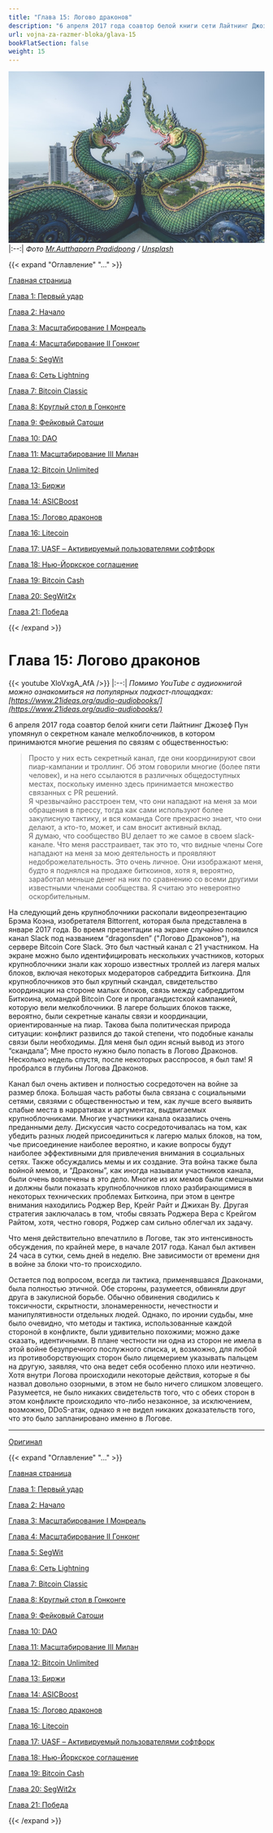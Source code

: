 ```yaml
---
title: "Глава 15: Логово драконов"
description: "6 апреля 2017 года соавтор белой книги сети Лайтнинг Джозеф Пун упомянул о секретном канале мелкоблочников, в котором принимаются многие решения по связям с общественностью..."
url: vojna-za-razmer-bloka/glava-15
bookFlatSection: false
weight: 15
---
```


![cover](/img/vrb-447.jpeg#center)
|:--:|
_Фото [Mr.Autthaporn Pradidpong](https://unsplash.com/@autthaporn?utm_source=ghost&utm_medium=referral&utm_campaign=api-credit) / [Unsplash](https://unsplash.com/?utm_source=ghost&utm_medium=referral&utm_campaign=api-credit)_

{{< expand "Оглавление" "..." >}}

[Главная страница](/vojna-za-razmer-bloka)

[Глава 1: Первый удар](/vojna-za-razmer-bloka/glava-1)

[Глава 2: Начало](/vojna-za-razmer-bloka/glava-2)

[Глава 3: Масштабирование I Монреаль](/vojna-za-razmer-bloka/glava-3)

[Глава 4: Масштабирование II Гонконг](/vojna-za-razmer-bloka/glava-4)

[Глава 5: SegWit](/vojna-za-razmer-bloka/glava-5)

[Глава 6: Сеть Lightning](/vojna-za-razmer-bloka/glava-6)

[Глава 7: Bitcoin Classic](/vojna-za-razmer-bloka/glava-7)

[Глава 8: Круглый стол в Гонконге](/vojna-za-razmer-bloka/glava-8)

[Глава 9: Фейковый Сатоши](/vojna-za-razmer-bloka/glava-9)

[Глава 10: DAO](/vojna-za-razmer-bloka/glava-10)

[Глава 11: Масштабирование III Милан](/vojna-za-razmer-bloka/glava-11)

[Глава 12: Bitcoin Unlimited](/vojna-za-razmer-bloka/glava-12)

[Глава 13: Биржи](/vojna-za-razmer-bloka/glava-13)

[Глава 14: ASICBoost](/vojna-za-razmer-bloka/glava-14)

[Глава 15: Логово драконов](/vojna-za-razmer-bloka/glava-15)

[Глава 16: Litecoin](/vojna-za-razmer-bloka/glava-16)

[Глава 17: UASF – Активируемый пользователями софтфорк](/vojna-za-razmer-bloka/glava-17)

[Глава 18: Нью-Йоркское соглашение](/vojna-za-razmer-bloka/glava-18)

[Глава 19: Bitcoin Cash](/vojna-za-razmer-bloka/glava-19)

[Глава 20: SegWit2x](/vojna-za-razmer-bloka/glava-20)

[Глава 21: Победа](/vojna-za-razmer-bloka/glava-21)

{{< /expand >}}

# Глава 15: Логово драконов

{{< youtube XloVxgA_AfA />}}
|:--:|
_Помимо YouTube с аудиокнигой можно ознакомиться на популярных подкаст-площадках: [https://www.21ideas.org/audio-audiobooks/](https://www.21ideas.org/audio-audiobooks/)_

6 апреля 2017 года соавтор белой книги сети Лайтнинг Джозеф Пун упомянул о секретном канале мелкоблочников, в котором принимаются многие решения по связям с общественностью:

> Просто у них есть секретный канал, где они координируют свои пиар-кампании и троллинг. Об этом говорили многие (более пяти человек), и на него ссылаются в различных общедоступных местах, поскольку именно здесь принимается множество связанных с PR решений.  
> Я чрезвычайно расстроен тем, что они нападают на меня за мои обращения в прессу, тогда как сами используют более закулисную тактику, и вся команда Core прекрасно знает, что они делают, а кто-то, может, и сам вносит активный вклад.  
> Я думаю, что сообщество BU делает то же самое в своем slack-канале. Что меня расстраивает, так это то, что видные члены Core нападают на меня за мою деятельность и проявляют недоброжелательность. Это очень личное. Они изображают меня, будто я поднялся на продаже биткоинов, хотя я, вероятно, заработал меньше денег на них по сравнению со всеми другими известными членами сообщества. Я считаю это невероятно оскорбительным.

На следующий день крупноблочники раскопали видеопрезентацию Брэма Коэна, изобретателя Bittorrent, которая была представлена ​​в январе 2017 года. Во время презентации на экране случайно появился канал Slack под названием “dragonsden” ("Логово Драконов"), на сервере Bitcoin Core Slack. Это был частный канал с 21 участником. На экране можно было идентифицировать нескольких участников, которых крупноблочники знали как хорошо известных троллей из лагеря малых блоков, включая некоторых модераторов сабреддита Биткоина. Для крупноблочников это был крупный скандал, свидетельство координации на стороне малых блоков, связь между сабреддитом Биткоина, командой Bitcoin Core и пропагандистской кампанией, которую вели мелкоблочники. В лагере больших блоков также, вероятно, были секретные каналы связи и координации, ориентированные на пиар. Такова была политическая природа ситуации: конфликт развился до такой степени, что подобные каналы связи были необходимы. Для меня был один ясный вывод из этого “скандала”; Мне просто нужно было попасть в Логово Драконов. Несколько недель спустя, после некоторых расспросов, я был там! Я пробрался в глубины Логова Драконов.

Канал был очень активен и полностью сосредоточен на войне за размер блока. Большая часть работы была связана с социальными сетями, связями с общественностью и тем, как лучше всего выявить слабые места в нарративах и аргументах, выдвигаемых крупноблочниками. Многие участники канала оказались очень преданными делу. Дискуссия часто сосредоточивалась на том, как убедить разных людей присоединиться к лагерю малых блоков, на том, чье присоединение наиболее вероятно, и какие вопросы будут наиболее эффективными для привлечения внимания в социальных сетях. Также обсуждались мемы и их создание. Эта война также была войной мемов, и “Драконы”, как иногда называли участников канала, были очень вовлечены в это дело. Многие из их мемов были смешными и должны были показать крупноблочников плохо разбирающимися в некоторых технических проблемах Биткоина, при этом в центре внимания находились Роджер Вер, Крейг Райт и Джихан Ву. Другая стратегия заключалась в том, чтобы связать Роджера Вера с Крейгом Райтом, хотя, честно говоря, Роджер сам сильно облегчал их задачу.

Что меня действительно впечатлило в Логове, так это интенсивность обсуждения, по крайней мере, в начале 2017 года. Канал был активен 24 часа в сутки, семь дней в неделю. Вне зависимости от времени дня в войне за блоки что-то происходило.

Остается под вопросом, всегда ли тактика, применявшаяся Драконами, была полностью этичной. Обе стороны, разумеется, обвиняли друг друга в закулисной борьбе. Обычно обвинения сводились к токсичности, скрытности, злонамеренности, нечестности и манипулятивности отдельных людей. Однако, по иронии судьбы, мне было очевидно, что методы и тактика, использованные каждой стороной в конфликте, были удивительно похожими; можно даже сказать, идентичными. В плане честности ни одна из сторон не имела в этой войне безупречного послужного списка, и, возможно, для любой из противоборствующих сторон было лицемерием указывать пальцем на другую, заявляя, что она ведет себя особенно плохо или неэтично. Хотя внутри Логова происходили некоторые действия, которые я бы назвал довольно озорными, в этом не было ничего слишком зловещего. Разумеется, не было никаких свидетельств того, что с обеих сторон в этом конфликте происходило что-либо незаконное, за исключением, возможно, DDoS-атак, однако я не видел никаких доказательств того, что это было запланировано именно в Логове.

---

[Оригинал](https://blog.bitmex.com/the-blocksize-war-chapter-15-dragons-den/)

{{< expand "Оглавление" "..." >}}

[Главная страница](/vojna-za-razmer-bloka)

[Глава 1: Первый удар](/vojna-za-razmer-bloka/glava-1)

[Глава 2: Начало](/vojna-za-razmer-bloka/glava-2)

[Глава 3: Масштабирование I Монреаль](/vojna-za-razmer-bloka/glava-3)

[Глава 4: Масштабирование II Гонконг](/vojna-za-razmer-bloka/glava-4)

[Глава 5: SegWit](/vojna-za-razmer-bloka/glava-5)

[Глава 6: Сеть Lightning](/vojna-za-razmer-bloka/glava-6)

[Глава 7: Bitcoin Classic](/vojna-za-razmer-bloka/glava-7)

[Глава 8: Круглый стол в Гонконге](/vojna-za-razmer-bloka/glava-8)

[Глава 9: Фейковый Сатоши](/vojna-za-razmer-bloka/glava-9)

[Глава 10: DAO](/vojna-za-razmer-bloka/glava-10)

[Глава 11: Масштабирование III Милан](/vojna-za-razmer-bloka/glava-11)

[Глава 12: Bitcoin Unlimited](/vojna-za-razmer-bloka/glava-12)

[Глава 13: Биржи](/vojna-za-razmer-bloka/glava-13)

[Глава 14: ASICBoost](/vojna-za-razmer-bloka/glava-14)

[Глава 15: Логово драконов](/vojna-za-razmer-bloka/glava-15)

[Глава 16: Litecoin](/vojna-za-razmer-bloka/glava-16)

[Глава 17: UASF – Активируемый пользователями софтфорк](/vojna-za-razmer-bloka/glava-17)

[Глава 18: Нью-Йоркское соглашение](/vojna-za-razmer-bloka/glava-18)

[Глава 19: Bitcoin Cash](/vojna-za-razmer-bloka/glava-19)

[Глава 20: SegWit2x](/vojna-za-razmer-bloka/glava-20)

[Глава 21: Победа](/vojna-za-razmer-bloka/glava-21)

{{< /expand >}}
